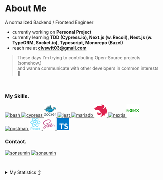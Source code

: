 # About Me

A normalized Backend / Frontend Engineer

- currently working on **Personal Project**
- currently learning **TDD (Cypress.io), Next.js (w. Recoil), Nest.js (w. TypeORM, Socket.io), Typescript, Monorepo (Bazel)**
- reach me at **clvswft03@gmail.com**

> These days I'm trying to contributing Open-Source projects (somehow,)\
> and wanna communicate with other developers in common interests 💬

&nbsp;

<h3 align="left">My Skills.</h3>
<p align="left"> <a href="https://www.gnu.org/software/bash/" target="_blank" rel="noreferrer"> <img src="https://www.vectorlogo.zone/logos/gnu_bash/gnu_bash-icon.svg" alt="bash" width="40" height="40"/> </a> <a href="https://www.cypress.io" target="_blank" rel="noreferrer"> <img src="https://raw.githubusercontent.com/simple-icons/simple-icons/6e46ec1fc23b60c8fd0d2f2ff46db82e16dbd75f/icons/cypress.svg" alt="cypress" width="40" height="40"/> </a> <a href="https://www.docker.com/" target="_blank" rel="noreferrer"> <img src="https://raw.githubusercontent.com/devicons/devicon/master/icons/docker/docker-original-wordmark.svg" alt="docker" width="40" height="40"/> </a> <a href="https://jestjs.io" target="_blank" rel="noreferrer"> <img src="https://www.vectorlogo.zone/logos/jestjsio/jestjsio-icon.svg" alt="jest" width="40" height="40"/> </a> <a href="https://mariadb.org/" target="_blank" rel="noreferrer"> <img src="https://www.vectorlogo.zone/logos/mariadb/mariadb-icon.svg" alt="mariadb" width="40" height="40"/> </a> <a href="https://nestjs.com/" target="_blank" rel="noreferrer"> <img src="https://raw.githubusercontent.com/devicons/devicon/master/icons/nestjs/nestjs-plain.svg" alt="nestjs" width="40" height="40"/> </a> <a href="https://nextjs.org/" target="_blank" rel="noreferrer"> <img src="https://cdn.worldvectorlogo.com/logos/nextjs-2.svg" alt="nextjs" width="40" height="40"/> </a> <a href="https://www.nginx.com" target="_blank" rel="noreferrer"> <img src="https://raw.githubusercontent.com/devicons/devicon/master/icons/nginx/nginx-original.svg" alt="nginx" width="40" height="40"/> </a> <a href="https://postman.com" target="_blank" rel="noreferrer"> <img src="https://www.vectorlogo.zone/logos/getpostman/getpostman-icon.svg" alt="postman" width="40" height="40"/> </a> <a href="https://reactjs.org/" target="_blank" rel="noreferrer"> <img src="https://raw.githubusercontent.com/devicons/devicon/master/icons/react/react-original-wordmark.svg" alt="react" width="40" height="40"/> </a> <a href="https://sass-lang.com" target="_blank" rel="noreferrer"> <img src="https://raw.githubusercontent.com/devicons/devicon/master/icons/sass/sass-original.svg" alt="sass" width="40" height="40"/> </a> <a href="https://www.typescriptlang.org/" target="_blank" rel="noreferrer"> <img src="https://raw.githubusercontent.com/devicons/devicon/master/icons/typescript/typescript-original.svg" alt="typescript" width="40" height="40"/> </a> </p>

<h3 align="left">Contact.</h3>
<p align="left"> <a href="https://linkedin.com/in/sonsumin" target="blank"><img align="center" src="https://raw.githubusercontent.com/rahuldkjain/github-profile-readme-generator/master/src/images/icons/Social/github.svg" alt="sonsumin" height="30" width="40" /></a> <a href="https://linkedin.com/in/sonsumin" target="blank"><img align="center" src="https://raw.githubusercontent.com/rahuldkjain/github-profile-readme-generator/master/src/images/icons/Social/linked-in-alt.svg" alt="sonsumin" height="30" width="40" /></a>
</p>

&nbsp;

<details>
 <summary>My Statistics ↕️</summary>

<!--START_SECTION:waka-->
![Code Time](http://img.shields.io/badge/Code%20Time-355%20hrs%2043%20mins-blue)

![Profile Views](http://img.shields.io/badge/Profile%20Views-224-blue)

**🐱 My GitHub Data** 

> 🏆 377 Contributions in the Year 2022
 > 
> 📦 12.5 MB Used in GitHub's Storage 
 > 
> 💼 Opted to Hire
 > 
> 📜 255 Public Repositories 
 > 
> 🔑 97 Private Repositories  
 > 
**I'm an Early 🐤** 

```text
🌞 Morning    37 commits     ██░░░░░░░░░░░░░░░░░░░░░░░   11.42% 
🌆 Daytime    145 commits    ███████████░░░░░░░░░░░░░░   44.75% 
🌃 Evening    73 commits     █████░░░░░░░░░░░░░░░░░░░░   22.53% 
🌙 Night      69 commits     █████░░░░░░░░░░░░░░░░░░░░   21.3%

```
📅 **I'm Most Productive on Saturday** 

```text
Monday       42 commits     ███░░░░░░░░░░░░░░░░░░░░░░   12.96% 
Tuesday      24 commits     █░░░░░░░░░░░░░░░░░░░░░░░░   7.41% 
Wednesday    64 commits     █████░░░░░░░░░░░░░░░░░░░░   19.75% 
Thursday     51 commits     ████░░░░░░░░░░░░░░░░░░░░░   15.74% 
Friday       43 commits     ███░░░░░░░░░░░░░░░░░░░░░░   13.27% 
Saturday     74 commits     █████░░░░░░░░░░░░░░░░░░░░   22.84% 
Sunday       26 commits     ██░░░░░░░░░░░░░░░░░░░░░░░   8.02%

```


📊 **This Week I Spent My Time On** 

```text
⌚︎ Time Zone: Asia/Seoul

💬 Programming Languages: 
Other                    49 hrs 22 mins      ██████████████████░░░░░░░   73.54% 
JSON                     6 hrs 36 mins       ██░░░░░░░░░░░░░░░░░░░░░░░   9.84% 
Python                   2 hrs 53 mins       █░░░░░░░░░░░░░░░░░░░░░░░░   4.31% 
Markdown                 2 hrs 51 mins       █░░░░░░░░░░░░░░░░░░░░░░░░   4.27% 
TypeScript               2 hrs 2 mins        ░░░░░░░░░░░░░░░░░░░░░░░░░   3.03%

🔥 Editors: 
Browser                  46 hrs 24 mins      █████████████████░░░░░░░░   69.12% 
VS Code                  19 hrs 18 mins      ███████░░░░░░░░░░░░░░░░░░   28.76% 
Neovim                   1 hr 22 mins        ░░░░░░░░░░░░░░░░░░░░░░░░░   2.04% 
IntelliJ                 3 mins              ░░░░░░░░░░░░░░░░░░░░░░░░░   0.08%

💻 Operating System: 
Linux                    67 hrs 8 mins       █████████████████████████   100.0%

```

**I Mostly Code in JavaScript** 

```text
JavaScript               19 repos            ██████░░░░░░░░░░░░░░░░░░░   24.68% 
TypeScript               18 repos            █████░░░░░░░░░░░░░░░░░░░░   23.38% 
Shell                    9 repos             ███░░░░░░░░░░░░░░░░░░░░░░   11.69% 
CSS                      7 repos             ██░░░░░░░░░░░░░░░░░░░░░░░   9.09% 
HTML                     6 repos             ██░░░░░░░░░░░░░░░░░░░░░░░   7.79%

```


**Timeline**

![Chart not found](https://raw.githubusercontent.com/todaypp/todaypp/master/charts/bar_graph.png) 


 Last Updated on 05/02/2022 12:49:03 UTC
<!--END_SECTION:waka-->
</details>
